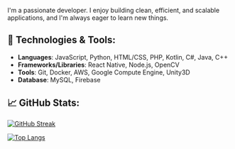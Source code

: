 I'm a passionate developer. I enjoy building clean, efficient, and scalable applications, and I'm always eager to learn new things.

## 🔧 Technologies & Tools:
- **Languages**: JavaScript, Python, HTML/CSS, PHP, Kotlin, C#, Java, C++
- **Frameworks/Libraries**: React Native, Node.js, OpenCV
- **Tools**: Git, Docker, AWS, Google Compute Engine, Unity3D
- **Database**: MySQL, Firebase

## 📈 GitHub Stats:
[![GitHub Streak](https://github-readme-streak-stats-pi-bice.vercel.app?user=Lol8005&theme=vue-dark)](https://git.io/streak-stats)

[![Top Langs](https://github-readme-stats-lyart-zeta-54.vercel.app/api/top-langs/?username=Lol8005&layout=donut&theme=vue-dark&langs_count=8)](https://github.com/anuraghazra/github-readme-stats)
